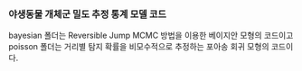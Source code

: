 ### 야생동물 개체군 밀도 추정 통계 모델 코드 
bayesian 폴더는 Reversible Jump MCMC 방법을 이용한 베이지안 모형의 코드이고 
<br> poisson 폴더는 거리별 탐지 확률을 비모수적으로 추정하는 포아송 회귀 모형의 코드이다.

